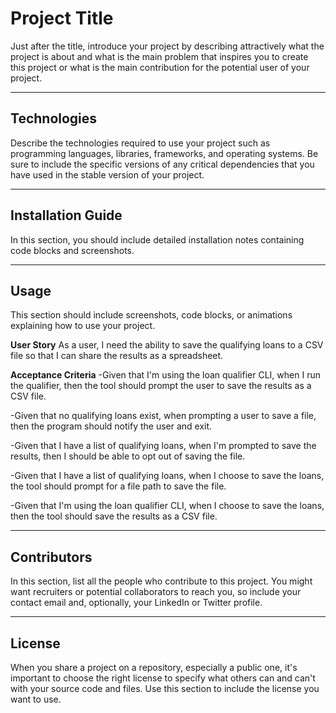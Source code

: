 # Project Title

Just after the title, introduce your project by describing attractively what the project is about and what is the main problem that inspires you to create this project or what is the main contribution for the potential user of your project.

---

## Technologies

Describe the technologies required to use your project such as programming languages, libraries, frameworks, and operating systems. Be sure to include the specific versions of any critical dependencies that you have used in the stable version of your project.

---

## Installation Guide

In this section, you should include detailed installation notes containing code blocks and screenshots.

---

## Usage

This section should include screenshots, code blocks, or animations explaining how to use your project.

**User Story**
As a user, I need the ability to save the qualifying loans to a CSV file so that I can 
share the results as a spreadsheet.

**Acceptance Criteria**
-Given that I'm using the loan qualifier CLI, when I run the qualifier, then the tool should
    prompt the user to save the results as a CSV file.

-Given that no qualifying loans exist, when prompting a user to save a file, then the program
    should notify the user and exit.

-Given that I have a list of qualifying loans, when I'm prompted to save the results, then I 
    should be able to opt out of saving the file.

-Given that I have a list of qualifying loans, when I choose to save the loans, the tool 
    should prompt for a file path to save the file.

-Given that I'm using the loan qualifier CLI, when I choose to save the loans, then the tool
    should save the results as a CSV file.

---

## Contributors

In this section, list all the people who contribute to this project. You might want recruiters or potential collaborators to reach you, so include your contact email and, optionally, your LinkedIn or Twitter profile.

---

## License

When you share a project on a repository, especially a public one, it's important to choose the right license to specify what others can and can't with your source code and files. Use this section to include the license you want to use.

